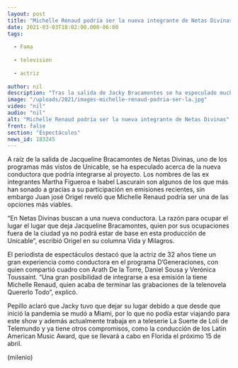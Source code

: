 ```yaml
---
layout: post
title: "Michelle Renaud podría ser la nueva integrante de Netas Divinas"
date: 2021-03-03T18:02:00.000-06:00
tags:
  
  - Fama
  
  - television
  
  - actriz
  
author: nil
description: "Tras la salida de Jacky Bracamontes se ha especulado mucha acerca de la entrada de una conductora nueva. "
image: "/uploads/2021/images-michelle-renaud-podria-ser-la.jpg"
video: "nil"
audio: "nil"
alt: "Michelle Renaud podría ser la nueva integrante de Netas Divinas"
front: false
section: "Espectáculos"
news_id: 183245
---
```


A raíz de la salida de Jacqueline Bracamontes de Netas Divinas, uno de los programas más vistos de Unicable, se ha especulado acerca de la nueva conductora que podría integrarse al proyecto.  Los nombres de las ex integrantes Martha Figueroa e Isabel Lascurain son algunos de los que más han sonado a gracias a su participación en emisiones recientes, sin embargo Juan josé Origel reveló que Michelle Renaud podría ser una de las opciones más viables. 

“En Netas Divinas buscan a una nueva conductora. La razón para ocupar el lugar el lugar que deja Jacqueline Bracamontes, quien por sus ocupaciones fuera de la ciudad ya no podrá estar de base en esta producción de Unicable”, escribió Origel en su columna Vida y Milagros. 

El periodista de espectáculos destacó que la actriz de 32 años tiene un gran experiencia como conductora en el programa D’Generaciones, con quien compartió cuadro con Arath De la Torre, Daniel Sousa y Verónica Toussaint. “Una gran posibilidad de integrarse a esa emisión la tiene Michelle Renaud, quien acaba de terminar las grabaciones de la telenovela Quererlo Todo”, explicó.  

Pepillo aclaró que Jacky tuvo que dejar su lugar debido a que desde que inició la pandemia se mudó a Miami, por lo que no podía estar viajando para este show y además actualmente trabaja en a teleserie La Suerte de Loli de Telemundo y ya tiene otros compromisos, como la conducción de los Latin American Music Award, que se llevará a cabo en Florida el próximo 15 de abril. 

(milenio)
